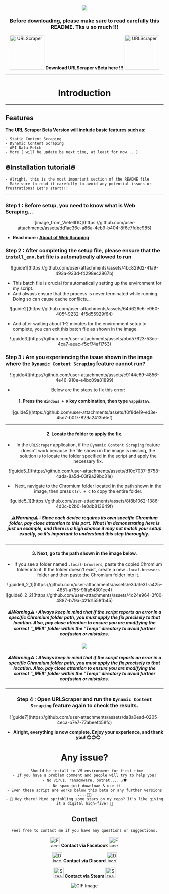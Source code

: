 <div align="center">
<img src = "https://github.com/user-attachments/assets/6977d821-d4b3-4d5e-a2f4-60e79887be42" />
</div>

<div align="center">
<h3>Before downloading, please make sure to read carefully this README. Tks u so much !!!</h3>
</div>

<div align="center">
<p>
  <img src = "https://github.com/user-attachments/assets/4c9bfc8d-f196-4700-9692-0b0f2c714ea4" width="110" alt="URLScraper" />
   <a href="https://t.me/s/urlscraper" style="text-decoration: none; font-size: 14px;">
    <b>Download URLScraper vBeta here !!!</b>
  <img src = "https://github.com/user-attachments/assets/4c9bfc8d-f196-4700-9692-0b0f2c714ea4" width="110" alt="URLScraper" />
  </a>
</p>
</div>

---

<div align="center">
<h1>Introduction</h1>
</div>

---

## Features

**The URL Scraper Beta Version will include basic features such as:**
```
- Static Content Scraping
- Dynamic Content Scraping
- API Data Fetch
- More ( will be update be next time, at least for now... )
```
## 🔥Installation tutorial🔥
```
- Alright, this is the most important section of the README file
- Make sure to read it carefully to avoid any potential issues or frustrations! Let's start!!!
```

---

### Step 1 : Before setup, you need to know what is Web Scraping...

<div align="center">
![image_from_VietelIDC](https://github.com/user-attachments/assets/dd1ac36e-a86a-4eb9-b404-8f6e7fdbc985)
</div>

- **Read more : [About of Web Scraping](https://viettelidc.com.vn/tin-tuc/web-scraping-la-gi?utm_term=&utm_campaign=GG_PMAX_PAYG&utm_source=adwords&utm_medium=ppc&hsa_acc=5671991650&hsa_cam=20917067474&hsa_grp=&hsa_ad=&hsa_src=x&hsa_tgt=&hsa_kw=&hsa_mt=&hsa_net=adwords&hsa_ver=3&gad_source=1&gclid=CjwKCAiAl4a6BhBqEiwAqvrqutp89GE_mGTtIlkIkALr_Hu5dWhMliKlBbdypHiV9GL72CRA3XVhbBoC32UQAvD_BwE)**
  
### Step 2 : After completing the setup file, please ensure that the ```install_env.bat``` file is automatically allowed to run

<div align="center">
![guide1](https://github.com/user-attachments/assets/4bc829d2-41a9-493a-933d-f4298ec2867b)
</div>

- This batch file is crucial for automatically setting up the environment for my script.
- And always ensure that the process is never terminated while running. Doing so can cause cache conflicts...

<div align="center">
![guide2](https://github.com/user-attachments/assets/64d626e6-e960-405f-9232-4f5d55929f64)
</div>

- And after waiting about 1-2 minutes for the environment setup to complete, you can exit this batch file as shown in the image.

<div align="center">
![guide3](https://github.com/user-attachments/assets/bbd57623-53ec-4ca7-aeac-f5cf74af1753)
</div>

### Step 3 : Are you experiencing the issue shown in the image where the ```Dynamic Content Scraping``` feature cannot run?

<div align="center">
![guide4](https://github.com/user-attachments/assets/c9144e69-4856-4e46-910e-e4bc09a81899)
<div align="center">

- Below are the steps to fix this error:

#### 1. Press the ```Windows + R``` key combination, then type ```%appdata%```.

<div align="center">
![guide5](https://github.com/user-attachments/assets/f0f8de19-ed3e-45d7-b0f7-829a2413b6ef)
<div align="center">

---

#### 2. Locate the folder to apply the fix.
- In the ```URLScraper``` application, if the ```Dynamic Content Scraping``` feature doesn't work because the file shown in the image is missing, the solution is to locate the folder specified in the script and apply the necessary fix.

<div align="center">
![guide5_1](https://github.com/user-attachments/assets/d10c7037-8758-4ada-8a5d-03f9a29bc31e)
<div align="center">

- Next, navigate to the Chromium folder located in the path shown in the image, then press ```Ctrl + C``` to copy the entire folder.

<div align="center">
![guide5_1](https://github.com/user-attachments/assets/8f8b1062-1386-4d0c-b2b0-1e0db813649f)
<div align="center">

<div align="center">
<h5>⚠Warning⚠ : Since each device requires its own specific Chromium folder, pay close attention to this part. What I'm demonstrating here is just an example, and there is a high chance it may not match your setup exactly, so it's important to understand this step thoroughly.</h5>
</div>


---

#### 3. Next, go to the path shown in the image below. 
- If you see a folder named ```.local-browsers```, paste the copied Chromium folder into it. If the folder doesn't exist, create a new ```.local-browsers``` folder and then paste the Chromium folder into it.

<div align="center">
![guide6_2_1](https://github.com/user-attachments/assets/e3da1e31-a425-4851-a755-91fa54801ee4)
</div>

<div align="center">
![guide6_2_2](https://github.com/user-attachments/assets/4c24e964-3f00-4887-b79a-421d1558fb45)
</div>

<div align="center">
<h5>⚠Warning⚠ : Always keep in mind that if the script reports an error in a specific Chromium folder path, you must apply the fix precisely to that location. Also, pay close attention to ensure you are modifying the correct "_MEII" folder within the "Temp" directory to avoid further confusion or mistakes.</h5>
</div>

<div align="center">
<img src = "https://github.com/user-attachments/assets/81f35008-1aa8-4a65-a4b6-c0e401571a63" />
</div>

<div align="center">
<h5>⚠Warning⚠ : Always keep in mind that if the script reports an error in a specific Chromium folder path, you must apply the fix precisely to that location. Also, pay close attention to ensure you are modifying the correct "_MEII" folder within the "Temp" directory to avoid further confusion or mistakes.</h5>
</div>

---

### Step 4 : Open URLScraper and run the ```Dynamic Content Scraping``` feature again to check the results.

<div align="center">
![guide7](https://github.com/user-attachments/assets/da8a0ead-0205-4eca-b7e7-77abeef458fc)
</div>

- **Alright, everything is now complete. Enjoy your experience, and thank you! 😊😊😊**

# Any issue?
```
- Should be install in VM environment for first time
- If you have a problem comment and people will try to help you!
- No virus, ransomware, botnet,... ⚠🛡
- No spam just download & use it
- Even these script are works below this beta or any further versions ....🎊✨
- 🌟 Hey there! Mind sprinkling some stars on my repo? It's like giving it a digital high-five! 🚀
```
## Contact
```
Feel free to contact me if you have any questions or suggestions.
```
<div align="center">
<p>
  <img src="https://github.com/user-attachments/assets/72d9c8f7-cda9-431b-8e85-5c803f1d3dd4" width="32" alt="Facebook Icon"/>
   <a href="https://www.facebook.com/corbierevn" style="text-decoration: none; font-size: 14px;">
    <b>Contact via Facebook</b>
  <img src="https://github.com/user-attachments/assets/72d9c8f7-cda9-431b-8e85-5c803f1d3dd4" width="32" alt="Facebook Icon"/>
  </a>
</p>

<p>
  <img src="https://github.com/user-attachments/assets/613287bd-8296-45d7-840b-f2763691fe48" width="32" alt="Discord Icon"/>
   <a href="https://discord.com/users/863239313268670486" style="text-decoration: none; font-size: 14px;">
    <b>Contact via Discord</b>
  <img src="https://github.com/user-attachments/assets/613287bd-8296-45d7-840b-f2763691fe48" width="32" alt="Discord Icon"/>
  </a>
</p>

<p>
  <img src="https://github.com/user-attachments/assets/27cea862-2a59-42a1-86e4-9e5ffb6f504f" width="32" alt="Steam Icon"/>
   <a href="https://steamcommunity.com/id/corbiere" style="text-decoration: none; font-size: 14px;">
    <b>Contact via Steam</b>
  <img src="https://github.com/user-attachments/assets/27cea862-2a59-42a1-86e4-9e5ffb6f504f" width="32" alt="Steam Icon"/>
  </a>
</p>
</div>

 <!-- Support Me --> 
<div align="center">
    <img src="https://github.com/user-attachments/assets/f6a6e4e5-50e6-41d1-81b8-986edaa1a30e" alt="GIF Image">
</div>


